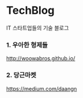 # TechBlog

IT 스타트업들의 기술 블로그

### 1. 우아한 형제들
http://woowabros.github.io/

### 2. 당근마켓
https://medium.com/daangn
